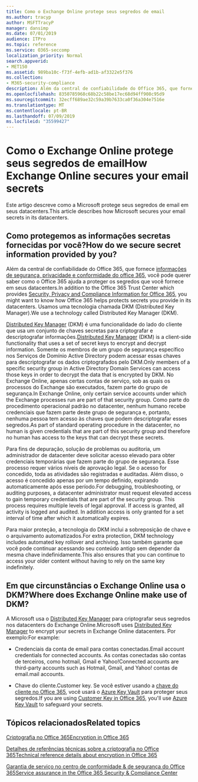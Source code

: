 ```yaml
---
title: Como o Exchange Online protege seus segredos de email
ms.author: tracyp
author: MSFTTracyP
manager: dansimp
ms.date: 07/01/2019
audience: ITPro
ms.topic: reference
ms.service: O365-seccomp
localization_priority: Normal
search.appverid:
- MET150
ms.assetid: 989ba10c-f73f-4efb-ad1b-af3322e5f376
ms.collection:
- M365-security-compliance
description: Além da central de confiabilidade do Office 365, que fornece informações de segurança, privacidade e conformidade do Office 365, você pode querer saber como o Office 365 ajuda a proteger os segredos que você fornece em seus datacenters. Usamos uma tecnologia chamada DKM (Distributed Key Manager).
ms.openlocfilehash: 8350785968c68b22c58be17ec68d94ff908c95d9
ms.sourcegitcommit: 32ecff689ae32c59a39b7633ca0f36a304e7516e
ms.translationtype: MT
ms.contentlocale: pt-BR
ms.lasthandoff: 07/09/2019
ms.locfileid: "35599427"
---
```

# <a name="how-exchange-online-secures-your-email-secrets"></a><span data-ttu-id="cfe75-104">Como o Exchange Online protege seus segredos de email</span><span class="sxs-lookup"><span data-stu-id="cfe75-104">How Exchange Online secures your email secrets</span></span>

<span data-ttu-id="cfe75-105">Este artigo descreve como a Microsoft protege seus segredos de email em seus datacenters.</span><span class="sxs-lookup"><span data-stu-id="cfe75-105">This article describes how Microsoft secures your email secrets in its datacenters.</span></span>
  
## <a name="how-do-we-secure-secret-information-provided-by-you"></a><span data-ttu-id="cfe75-106">Como protegemos as informações secretas fornecidas por você?</span><span class="sxs-lookup"><span data-stu-id="cfe75-106">How do we secure secret information provided by you?</span></span>

<span data-ttu-id="cfe75-107">Além da central de confiabilidade do Office 365, que fornece [informações de segurança, privacidade e conformidade do office 365](https://go.microsoft.com/fwlink/?linkid=874644), você pode querer saber como o Office 365 ajuda a proteger os segredos que você fornece em seus datacenters.</span><span class="sxs-lookup"><span data-stu-id="cfe75-107">In addition to the Office 365 Trust Center which provides [Security, Privacy and Compliance Information for Office 365](https://go.microsoft.com/fwlink/?linkid=874644), you might want to know how Office 365 helps protects secrets you provide in its datacenters.</span></span> <span data-ttu-id="cfe75-108">Usamos uma tecnologia chamada DKM (Distributed Key Manager).</span><span class="sxs-lookup"><span data-stu-id="cfe75-108">We use a technology called Distributed Key Manager (DKM).</span></span>
  
<span data-ttu-id="cfe75-109">[Distributed Key Manager](office-365-bitlocker-and-distributed-key-manager-for-encryption.md) (DKM) é uma funcionalidade do lado do cliente que usa um conjunto de chaves secretas para criptografar e descriptografar informações.</span><span class="sxs-lookup"><span data-stu-id="cfe75-109">[Distributed Key Manager](office-365-bitlocker-and-distributed-key-manager-for-encryption.md) (DKM) is a client-side functionality that uses a set of secret keys to encrypt and decrypt information.</span></span> <span data-ttu-id="cfe75-110">Somente os membros de um grupo de segurança específico nos Serviços de Domínio Active Directory podem acessar essas chaves para descriptografar os dados criptografados pelo DKM.</span><span class="sxs-lookup"><span data-stu-id="cfe75-110">Only members of a specific security group in Active Directory Domain Services can access those keys in order to decrypt the data that is encrypted by DKM.</span></span> <span data-ttu-id="cfe75-111">No Exchange Online, apenas certas contas de serviço, sob as quais os processos do Exchange são executados, fazem parte do grupo de segurança.</span><span class="sxs-lookup"><span data-stu-id="cfe75-111">In Exchange Online, only certain service accounts under which the Exchange processes run are part of that security group.</span></span> <span data-ttu-id="cfe75-112">Como parte do procedimento operacional padrão no datacenter, nenhum humano recebe credenciais que fazem parte deste grupo de segurança e, portanto, nenhuma pessoa tem acesso às chaves que podem descriptografar esses segredos.</span><span class="sxs-lookup"><span data-stu-id="cfe75-112">As part of standard operating procedure in the datacenter, no human is given credentials that are part of this security group and therefore no human has access to the keys that can decrypt these secrets.</span></span>
  
<span data-ttu-id="cfe75-p104">Para fins de depuração, solução de problemas ou auditoria, um administrador de datacenter deve solicitar acesso elevado para obter credenciais temporárias que fazem parte do grupo de segurança. Esse processo requer vários níveis de aprovação legal. Se o acesso for concedido, toda as atividades são registradas e auditadas. Além disso, o acesso é concedido apenas por um tempo definido, expirando automaticamente após esse período.</span><span class="sxs-lookup"><span data-stu-id="cfe75-p104">For debugging, troubleshooting, or auditing purposes, a datacenter administrator must request elevated access to gain temporary credentials that are part of the security group. This process requires multiple levels of legal approval. If access is granted, all activity is logged and audited. In addition access is only granted for a set interval of time after which it automatically expires.</span></span>
  
<span data-ttu-id="cfe75-117">Para maior proteção, a tecnologia do DKM inclui a sobreposição de chave e o arquivamento automatizados.</span><span class="sxs-lookup"><span data-stu-id="cfe75-117">For extra protection, DKM technology includes automated key rollover and archiving.</span></span> <span data-ttu-id="cfe75-118">Isso também garante que você pode continuar acessando seu conteúdo antigo sem depender da mesma chave indefinidamente.</span><span class="sxs-lookup"><span data-stu-id="cfe75-118">This also ensures that you can continue to access your older content without having to rely on the same key indefinitely.</span></span>
  
## <a name="where-does-exchange-online-make-use-of-dkm"></a><span data-ttu-id="cfe75-119">Em que circunstâncias o Exchange Online usa o DKM?</span><span class="sxs-lookup"><span data-stu-id="cfe75-119">Where does Exchange Online make use of DKM?</span></span>

<span data-ttu-id="cfe75-120">A Microsoft usa o [Distributed Key Manager](office-365-bitlocker-and-distributed-key-manager-for-encryption.md) para criptografar seus segredos nos datacenters do Exchange Online.</span><span class="sxs-lookup"><span data-stu-id="cfe75-120">Microsoft uses [Distributed Key Manager](office-365-bitlocker-and-distributed-key-manager-for-encryption.md) to encrypt your secrets in Exchange Online datacenters.</span></span> <span data-ttu-id="cfe75-121">Por exemplo:</span><span class="sxs-lookup"><span data-stu-id="cfe75-121">For example:</span></span>
  
- <span data-ttu-id="cfe75-122">Credenciais da conta de email para contas conectadas.</span><span class="sxs-lookup"><span data-stu-id="cfe75-122">Email account credentials for connected accounts.</span></span> <span data-ttu-id="cfe75-123">As contas conectadas são contas de terceiros, como hotmail, Gmail e Yahoo!</span><span class="sxs-lookup"><span data-stu-id="cfe75-123">Connected accounts are third-party accounts such as Hotmail, Gmail, and Yahoo!</span></span> <span data-ttu-id="cfe75-124">contas de email.</span><span class="sxs-lookup"><span data-stu-id="cfe75-124">mail accounts.</span></span>
    
- <span data-ttu-id="cfe75-125">Chave do cliente.</span><span class="sxs-lookup"><span data-stu-id="cfe75-125">Customer key.</span></span> <span data-ttu-id="cfe75-126">Se você estiver usando a [chave do cliente no Office 365](controlling-your-data-using-customer-key.md), você usará o [Azure Key Vault](https://docs.microsoft.com/azure/key-vault/key-vault-whatis) para proteger seus segredos.</span><span class="sxs-lookup"><span data-stu-id="cfe75-126">If you are using [Customer Key in Office 365](controlling-your-data-using-customer-key.md), you'll use [Azure Key Vault](https://docs.microsoft.com/azure/key-vault/key-vault-whatis) to safeguard your secrets.</span></span>
    
## <a name="related-topics"></a><span data-ttu-id="cfe75-127">Tópicos relacionados</span><span class="sxs-lookup"><span data-stu-id="cfe75-127">Related topics</span></span>

[<span data-ttu-id="cfe75-128">Criptografia no Office 365</span><span class="sxs-lookup"><span data-stu-id="cfe75-128">Encryption in Office 365</span></span>](encryption.md)
  
[<span data-ttu-id="cfe75-129">Detalhes de referências técnicas sobre a criptografia no Office 365</span><span class="sxs-lookup"><span data-stu-id="cfe75-129">Technical reference details about encryption in Office 365</span></span>](technical-reference-details-about-encryption.md)
  
[<span data-ttu-id="cfe75-130">Garantia de serviço no centro de conformidade &amp; de segurança do Office 365</span><span class="sxs-lookup"><span data-stu-id="cfe75-130">Service assurance in the Office 365 Security &amp; Compliance Center</span></span>](https://go.microsoft.com/fwlink/?linkid=874645)
  


